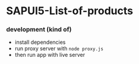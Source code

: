 # SAPUI5-List-of-products

### development (kind of)

- install dependencies
- run proxy server with `node proxy.js`
- then run app with live server

